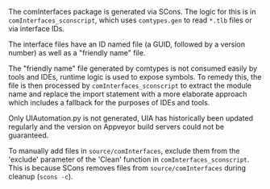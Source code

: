The comInterfaces package is generated via SCons.
The logic for this is in `comInterfaces_sconscript`, which uses `comtypes.gen` to read `*.tlb` 
files or via interface IDs.

The interface files have an ID named file (a GUID, followed by a version number) as well as a
"friendly name" file.

The "friendly name" file generated by comtypes is not consumed easily by tools and IDEs,
runtime logic is used to expose symbols.
To remedy this, the file is then processed by `comInterfaces_sconscript` to extract the module
name and replace the import statement with a more elaborate approach which includes a fallback
for the purposes of IDEs and tools.

Only UIAutomation.py is not generated, UIA has historically been updated regularly and the version on
Appveyor build servers could not be guaranteed.

To manually add files in `source/comInterfaces`, exclude them from the 'exclude' parameter of the 'Clean' function in `comInterfaces_sconscript`. This is because SCons removes files from `source/comInterfaces` during cleanup (`scons -c`).
